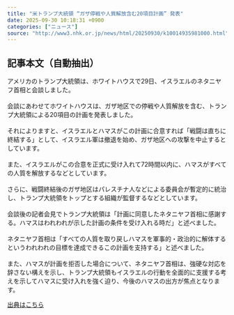 ```yaml
---
title: "米トランプ大統領 “ガザ停戦や人質解放含む20項目計画” 発表"
date: 2025-09-30 10:18:31 +0900
categories: ["ニュース"]
source: "http://www3.nhk.or.jp/news/html/20250930/k10014935981000.html"
---
```


## 記事本文（自動抽出）
<div><div class="body-text">
										<p>アメリカのトランプ大統領は、ホワイトハウスで29日、イスラエルのネタニヤフ首相と会談しました。<br><br>会談にあわせてホワイトハウスは、ガザ地区での停戦や人質解放を含む、トランプ大統領による20項目の計画を発表しました。<br><br>それによりますと、イスラエルとハマスがこの計画に合意すれば「戦闘は直ちに終結する」として、イスラエル軍は撤退を始め、ガザ地区への攻撃を中止するとしています。<br><br>また、イスラエルがこの合意を正式に受け入れて72時間以内に、ハマスがすべての人質を解放するなどとしています。<br><br>さらに、戦闘終結後のガザ地区はパレスチナ人などによる委員会が暫定的に統治し、トランプ大統領をトップとする組織が監督するなどとしています。<br><br>会談後の記者会見でトランプ大統領は「計画に同意したネタニヤフ首相に感謝する。ハマスはわれわれが示した計画の条件を受け入れる時だ」と述べました。<br><br>ネタニヤフ首相は「すべての人質を取り戻しハマスを軍事的・政治的に解体するというわれわれの目標を達成できるこの計画を支持する」と述べました。<br><br>また、ハマスが計画を拒否した場合について、ネタニヤフ首相は、強硬な対応を辞さない構えを示し、トランプ大統領もイスラエルの行動を全面的に支援する考えを示してハマスに受け入れを強く迫り、今後のハマスの出方が焦点となります。</p>
								</div>
							</div>

[出典はこちら](http://www3.nhk.or.jp/news/html/20250930/k10014935981000.html)
